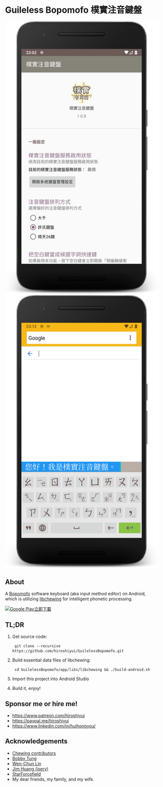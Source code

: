 # Guileless Bopomofo 樸實注音鍵盤

![Screenshot of Guileless Bopomofo](./device-2020-12-19-230300.png)
![Screenshot of Guileless Bopomofo](./device-2020-12-19-231246.png)

## About

A [Bopomofo](https://en.wikipedia.org/wiki/Bopomofo) software keyboard (aka input method editor) on Android, which is utilizing [libchewing](http://chewing.im/) for intelligent phonetic processing.

<a href='https://play.google.com/store/apps/details?id=org.ghostsinthelab.apps.guilelessbopomofo&pcampaignid=pcampaignidMKT-Other-global-all-co-prtnr-py-PartBadge-Mar2515-1'><img alt='Google Play立即下載' src='https://play.google.com/intl/en_us/badges/static/images/badges/zh-tw_badge_web_generic.png'/></a>

## TL;DR

1. Get source code:

        git clone --recursive https://github.com/hiroshiyui/GuilelessBopomofo.git

1. Build essential data files of libchewing:

        cd GuilelessBopomofo/app/libs/libchewing && ./build-android.sh

1. Import this project into Android Studio

1. Build it, enjoy!

## Sponsor me or hire me!

* https://www.patreon.com/hiroshiyui
* https://paypal.me/hiroshiyui
* https://www.linkedin.com/in/huihongyou/

## Acknowledgements

* [Chewing contributors](http://chewing.im/about.html)
* [Bobby Tung](https://bobtung.medium.com/)
* [Wen-Chun Lin](https://github.com/cataska)
* [Jim Huang (jserv)](https://github.com/jserv)
* [StarForcefield](https://starforcefield.wordpress.com/)
* My dear friends, my family, and my wife.
